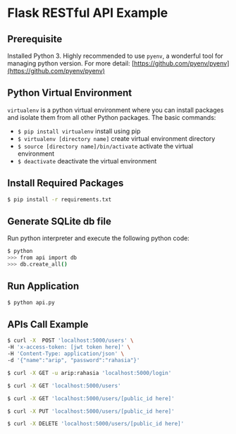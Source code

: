 # Flask RESTful API Example

## Prerequisite

Installed Python 3. Highly recommended to use `pyenv`, a wonderful tool for managing python version. For more detail: [https://github.com/pyenv/pyenv](https://github.com/pyenv/pyenv) 

## Python Virtual Environment

`virtualenv` is a python virtual environment where you can install packages and isolate them from all other Python packages. The basic commands:

- `$ pip install virtualenv` install using pip
- `$ virtualenv [directory name]` create virtual environment directory
- `$ source [directory name]/bin/activate` activate the virtual environment
- `$ deactivate` deactivate the virtual environment

## Install Required Packages

```bash
$ pip install -r requirements.txt
```

## Generate SQLite db file

Run python interpreter and execute the following python code:

```bash
$ python
>>> from api import db
>>> db.create_all()
```

## Run Application

```bash
$ python api.py
```

## APIs Call Example

```bash
$ curl -X  POST 'localhost:5000/users' \
-H 'x-access-token: [jwt token here]' \
-H 'Content-Type: application/json' \
-d '{"name":"arip", "password":"rahasia"}'
```

```bash
$ curl -X GET -u arip:rahasia 'localhost:5000/login'
```

```bash
$ curl -X GET 'localhost:5000/users'
```

```bash
$ curl -X GET 'localhost:5000/users/[public_id here]'
```

```bash
$ curl -X PUT 'localhost:5000/users/[public_id here]'
```

```bash
$ curl -X DELETE 'localhost:5000/users/[public_id here]'
```